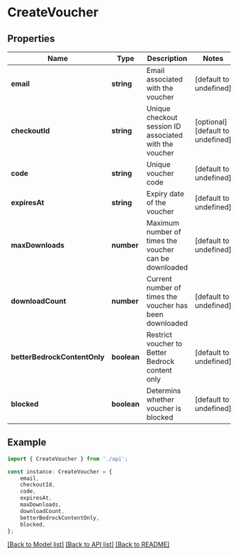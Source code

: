 # CreateVoucher


## Properties

Name | Type | Description | Notes
------------ | ------------- | ------------- | -------------
**email** | **string** | Email associated with the voucher | [default to undefined]
**checkoutId** | **string** | Unique checkout session ID associated with the voucher | [optional] [default to undefined]
**code** | **string** | Unique voucher code | [default to undefined]
**expiresAt** | **string** | Expiry date of the voucher | [default to undefined]
**maxDownloads** | **number** | Maximum number of times the voucher can be downloaded | [default to undefined]
**downloadCount** | **number** | Current number of times the voucher has been downloaded | [default to undefined]
**betterBedrockContentOnly** | **boolean** | Restrict voucher to Better Bedrock content only | [default to undefined]
**blocked** | **boolean** | Determins whether voucher is blocked | [default to undefined]

## Example

```typescript
import { CreateVoucher } from './api';

const instance: CreateVoucher = {
    email,
    checkoutId,
    code,
    expiresAt,
    maxDownloads,
    downloadCount,
    betterBedrockContentOnly,
    blocked,
};
```

[[Back to Model list]](../README.md#documentation-for-models) [[Back to API list]](../README.md#documentation-for-api-endpoints) [[Back to README]](../README.md)
